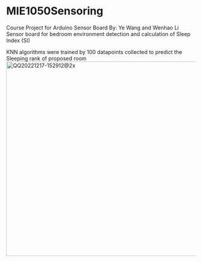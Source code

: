 # MIE1050Sensoring
Course Project for Arduino Sensor Board
By: Ye Wang and Wenhao Li
Sensor board for bedroom environment detection and calculation of Sleep Index (SI)

KNN algorithms were trained by 100 datapoints collected to predict the Sleeping rank of proposed room
<img width="519" alt="QQ20221217-152912@2x" src="https://user-images.githubusercontent.com/101482333/208264995-63e56d20-47f0-48b8-bf37-ad73f48cb3bd.png">
